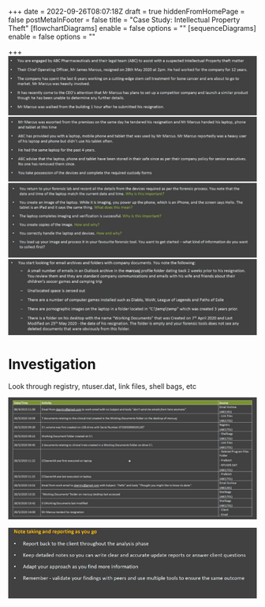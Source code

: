 +++
date = 2022-09-26T08:07:18Z
draft = true
hiddenFromHomePage = false
postMetaInFooter = false
title = "Case Study: Intellectual Property Theft"
[flowchartDiagrams]
enable = false
options = ""
[sequenceDiagrams]
enable = false
options = ""

+++
![](/uploads/snipaste_2022-09-26_18-09-30.jpg)  
![](/uploads/snipaste_2022-09-26_18-13-55.jpg)  
![](/uploads/snipaste_2022-09-26_18-19-04.jpg)  
![](/uploads/snipaste_2022-09-26_18-38-29.jpg)

# Investigation

Look through registry, ntuser.dat, link files, shell bags, etc

![](/uploads/snipaste_2022-09-26_19-36-57.jpg)

![](/uploads/snipaste_2022-09-26_19-42-13.jpg)